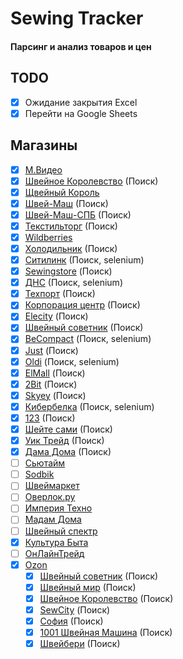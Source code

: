 # Sewing Tracker

#### Парсинг и анализ товаров и цен

## TODO

- [X] Ожидание закрытия Excel
- [X] Перейти на Google Sheets

## Магазины

- [x] [М.Видео](https://www.mvideo.ru/)
- [x] [Швейное Королевство](https://sewing-kingdom.ru/) (Поиск)
- [x] [Щвейный Король](http://sewingking.ru/)
- [x] [Швей-Маш](https://shvei-mash.ru/) (Поиск)
- [x] [Швей-Маш-СПБ](https://shveimash.spb.ru) (Поиск)
- [x] [Текстильторг](https://www.textiletorg.ru) (Поиск)
- [x] [Wildberries](https://wildberries.ru)
- [x] [Холодильник](https://www.holodilnik.ru) (Поиск)
- [x] [Ситилинк](https://www.citilink.ru) (Поиск, selenium)
- [x] [Sewingstore](https://www.sewingstore.ru/) (Поиск)
- [x] [ДНС](https://www.dns-shop.ru/) (Поиск, selenium)
- [x] [Техпорт](https://www.techport.ru/) (Поиск)
- [x] [Корпорация центр](https://kcentr.ru) (Поиск)
- [x] [Elecity](https://elecity.ru/) (Поиск)
- [x] [Швейный советник](https://sewingadvisor.ru/) (Поиск)
- [x] [BeCompact](https://becompact.ru/) (Поиск, selenium)
- [x] [Just](https://just.ru/) (Поиск)
- [x] [Oldi](https://www.oldi.ru/) (Поиск, selenium)
- [x] [ElMall](http://dbs.elmall50.ru/) (Поиск)
- [x] [2Bit](https://2bit.ru/) (Поиск)
- [x] [Skyey](https://skyey.ru/) (Поиск)
- [x] [Кибербелка](https://cyberbelka.ru/) (Поиск, selenium)
- [x] [123](https://123.ru/) (Поиск)
- [x] [Шейте сами](https://www.veritaz.ru) (Поиск)
- [x] [Уик Трейд](https://weektrade.ru/) (Поиск)
- [x] [Дама Дома](https://damadoma.ru) (Поиск)
- [ ] [Сьютайм](https://sewtime.ru/)
- [ ] [Sodbik](https://www.sodbik.ru/)
- [ ] [Швеймаркет](https://www.redcost.ru)
- [ ] [Оверлок.ру](http://overlock.ru/)
- [ ] [Империя Техно](https://www.imperiatechno.ru/)
- [ ] [Мадам Дома](https://www.madamdoma.ru/)
- [ ] [Швейный спектр](https://swshop.ru/)
- [x] [Культура Быта](https://moskva.kulturabt.ru/)
- [ ] [ОнЛайнТрейд](https://www.onlinetrade.ru)
- [x] [Ozon](https://ozon.ru/)
  - [x] [Швейный советник](https://www.ozon.ru/seller/shveynyy-sovetnik-85859/?miniapp=seller_85859) (Поиск)
  - [x] [Швейный мир](https://www.ozon.ru/seller/67163/?miniapp=seller_67163) (Поиск)
  - [x] [Швейное Королевство](https://www.ozon.ru/seller/ooo-shveynoe-korolevstvo-147310/bytovaya-tehnika-10500/?miniapp=seller_147310) (Поиск)
  - [x] [SewCity](https://www.ozon.ru/seller/20801/?miniapp=seller_20801) (Поиск)
  - [x] [София](https://www.ozon.ru/seller/shveynyy-magazin-sofiya-39531/bytovaya-tehnika-10500/?miniapp=seller_39531) (Поиск)
  - [x] [1001 Швейная Машина](https://www.ozon.ru/seller/1001-shveynaya-mashina-233945/products/?miniapp=seller_233945) (Поиск)
  - [x] [Швейбери](https://www.ozon.ru/seller/shveyberi-74775/products/?miniapp=seller_74775) (Поиск)
